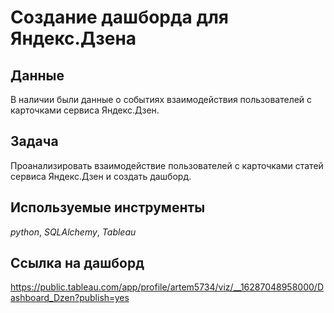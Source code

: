 # Создание дашборда для Яндекс.Дзена


## Данные

В наличии были данные о событиях взаимодействия пользователей с карточками сервиса Яндекс.Дзен.

## Задача

Проанализировать взаимодействие пользователей с карточками статей сервиса Яндекс.Дзен и создать дашборд.

## Используемые инструменты
*python*, *SQLAlchemy*, *Tableau*

## Ссылка на дашборд
https://public.tableau.com/app/profile/artem5734/viz/__16287048958000/Dashboard_Dzen?publish=yes 
